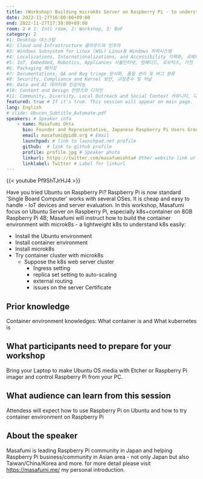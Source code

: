```yaml
---
title: (Workshop) Building microk8s Server on Raspberry Pi - to understand k8s mechanism
date: 2022-11-27T16:00:00+09:00
end: 2022-11-27T17:30:00+09:00
room: 2 # 1: Intl room, 2: Workshop, 3: BoF
category: 2
#1: Desktop 데스크탑
#2: Cloud and Infrastructure 클라우드와 인프라
#3: Windows Subsystem for Linux (WSL) Linux용 Windows 하위시스템
#4: Localizations, Internationalizations, and Accessibility 지역화, 국제화 및 접근성
#5: IoT, Embedded, Robotics, Appliances 사물인터넷, 임베디드, 로보틱스, 가전
#6: Packaging 패키징
#7: Documentations, QA and Bug triage 문서화, 품질 관리 및 버그 분류
#8: Security, Compliance and Kernel 보안, 규정준수 및 커널
#9: Data and AI 데이터와 인공지능
#10: Content and Design 컨텐츠와 디지인
#11: Community, Diversity, Local Outreach and Social Context 커뮤니티, 다양성, 지역 사회 협력과 사회적 관점
featured: true # If it's true. This session will appear on main page.
lang: English
# slide: Ubucon_Subtitle_Automate.pdf
speakers: # Speaker info
    - name: Masafumi Ohta
      bio: Founder and Representative, Japanese Raspberry Pi Users Group
      email: masafumi@pid0.org # Email
      launchpad: # link to launchpad.net profile
      github:  # link to github profile
      profile: profile.jpg # Speaker photo
      linkurl: https://twitter.com/masafumiohta# Other website link url
      linklabel: Twitter # Label for linkurl
---
```


{{< youtube Pf9ShTJrHJ4 >}}

Have you tried Ubuntu on Raspberry Pi? Raspberry Pi is now standard 'Single Board Computer' works with several OSes. It is cheap and easy to handle - IoT devices and server evaluation. 
In this workshop, Masafumi focus on Ubuntu Server on Raspberry Pi, especially k8s+container on 8GB Raspberry Pi 4B; Masafumi will instruct how to build the container environment with microk8s - a lightweight k8s to understand k8s easily:
 - Install the Ubuntu environment
 - Install container environment
 - Install microk8s
 - Try container cluster with microk8s
   - Suppose the k8s web server cluster 
      - Ingress setting
      - replica set setting to auto-scaling
      - external routing
      - issues on the server Certificate

## Prior knowledge
Container environment knowledges: What container is and What kubernetes is

## What participants need to prepare for your workshop 
Bring your Laptop to make Ubuntu OS media with Etcher or Raspberry Pi imager and control Raspberry Pi from your PC.

## What audience can learn from this session
Attendess will expect how to use Raspberry Pi on Ubuntu and how to try container environment on Raspberry Pi

## About the speaker
Masafumi is leading Raspberry Pi community in Japan and helping Raspberry Pi business/community in Asian area - not only Japan but also Taiwan/China/Korea and more.
for more detail please visit https://masafumi.me/ my personal introduction.